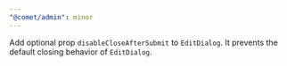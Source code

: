 ```yaml
---
"@comet/admin": minor
---
```


Add optional prop `disableCloseAfterSubmit` to `EditDialog`. It prevents the default closing behavior of `EditDialog`.
